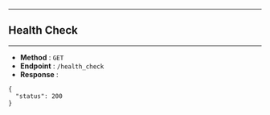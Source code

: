 - - -
## Health Check
- - -
*  **Method** : `GET`
*  **Endpoint** : `/health_check`
*  **Response** :
```
{
  "status": 200
}
```

